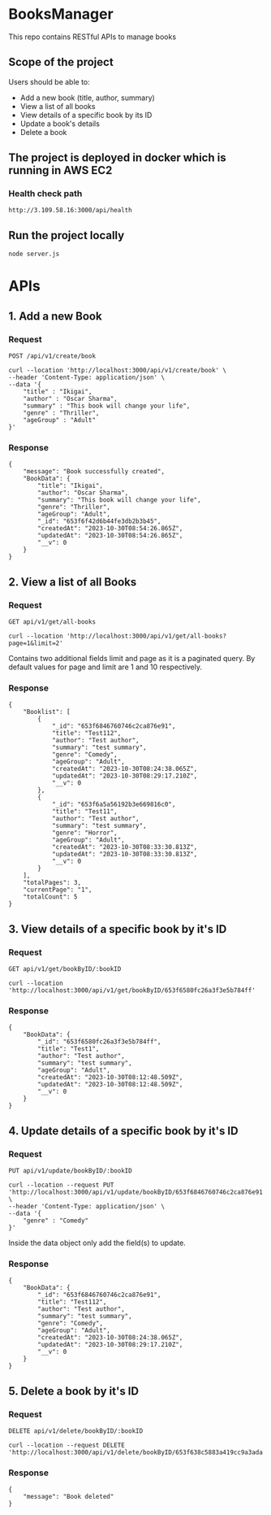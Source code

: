 # BooksManager
This repo contains RESTful APIs to manage books

## Scope of the project
Users should be able to:
  * Add a new book (title, author, summary)
  * View a list of all books
  * View details of a specific book by its ID
  * Update a book's details
  * Delete a book

## The project is deployed in docker which is running in AWS EC2

### Health check path
```
http://3.109.58.16:3000/api/health
```
## Run the project locally
```
node server.js
```

# APIs 

## 1. Add a new Book
### Request
`POST /api/v1/create/book`

```
curl --location 'http://localhost:3000/api/v1/create/book' \
--header 'Content-Type: application/json' \
--data '{
    "title" : "Ikigai",
    "author" : "Oscar Sharma",
    "summary" : "This book will change your life",
    "genre" : "Thriller",
    "ageGroup" : "Adult"
}'
```
### Response
```
{
    "message": "Book successfully created",
    "BookData": {
        "title": "Ikigai",
        "author": "Oscar Sharma",
        "summary": "This book will change your life",
        "genre": "Thriller",
        "ageGroup": "Adult",
        "_id": "653f6f42d6b44fe3db2b3b45",
        "createdAt": "2023-10-30T08:54:26.865Z",
        "updatedAt": "2023-10-30T08:54:26.865Z",
        "__v": 0
    }
}
```

## 2. View a list of all Books
### Request
`GET api/v1/get/all-books`

```
curl --location 'http://localhost:3000/api/v1/get/all-books?page=1&limit=2'
```
Contains two additional fields limit and page as it is a paginated query. By default values for page and limit are 1 and 10 respectively.
### Response
```
{
    "Booklist": [
        {
            "_id": "653f6846760746c2ca876e91",
            "title": "Test112",
            "author": "Test author",
            "summary": "test summary",
            "genre": "Comedy",
            "ageGroup": "Adult",
            "createdAt": "2023-10-30T08:24:38.065Z",
            "updatedAt": "2023-10-30T08:29:17.210Z",
            "__v": 0
        },
        {
            "_id": "653f6a5a56192b3e669816c0",
            "title": "Test11",
            "author": "Test author",
            "summary": "test summary",
            "genre": "Horror",
            "ageGroup": "Adult",
            "createdAt": "2023-10-30T08:33:30.813Z",
            "updatedAt": "2023-10-30T08:33:30.813Z",
            "__v": 0
        }
    ],
    "totalPages": 3,
    "currentPage": "1",
    "totalCount": 5
}
```
## 3. View details of a specific book by it's ID
### Request
`GET api/v1/get/bookByID/:bookID`

```
curl --location 'http://localhost:3000/api/v1/get/bookByID/653f6580fc26a3f3e5b784ff'
```
### Response
```
{
    "BookData": {
        "_id": "653f6580fc26a3f3e5b784ff",
        "title": "Test1",
        "author": "Test author",
        "summary": "test summary",
        "ageGroup": "Adult",
        "createdAt": "2023-10-30T08:12:48.509Z",
        "updatedAt": "2023-10-30T08:12:48.509Z",
        "__v": 0
    }
}
```
## 4. Update details of a specific book by it's ID
### Request
`PUT api/v1/update/bookByID/:bookID`

```
curl --location --request PUT 'http://localhost:3000/api/v1/update/bookByID/653f6846760746c2ca876e91' \
--header 'Content-Type: application/json' \
--data '{
    "genre" : "Comedy"
}'
```
Inside the data object only add the field(s) to update.
### Response
```
{
    "BookData": {
        "_id": "653f6846760746c2ca876e91",
        "title": "Test112",
        "author": "Test author",
        "summary": "test summary",
        "genre": "Comedy",
        "ageGroup": "Adult",
        "createdAt": "2023-10-30T08:24:38.065Z",
        "updatedAt": "2023-10-30T08:29:17.210Z",
        "__v": 0
    }
}
```
## 5. Delete a book by it's ID
### Request
`DELETE api/v1/delete/bookByID/:bookID`

```
curl --location --request DELETE 'http://localhost:3000/api/v1/delete/bookByID/653f638c5883a419cc9a3ada'
```
### Response
```
{
    "message": "Book deleted"
}
```

